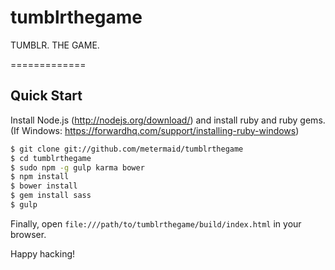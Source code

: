 tumblrthegame
=============

TUMBLR. THE GAME.

=============

## Quick Start

Install Node.js (http://nodejs.org/download/)
and install ruby and ruby gems. (If Windows: https://forwardhq.com/support/installing-ruby-windows)

```sh
$ git clone git://github.com/metermaid/tumblrthegame
$ cd tumblrthegame
$ sudo npm -g gulp karma bower
$ npm install
$ bower install
$ gem install sass
$ gulp

```

Finally, open `file:///path/to/tumblrthegame/build/index.html` in your browser.

Happy hacking!